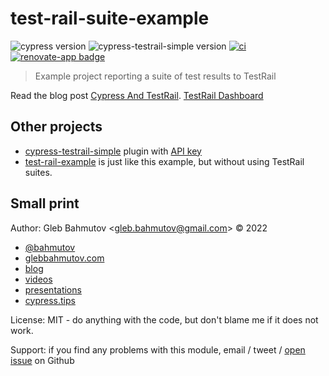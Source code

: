 # test-rail-suite-example

![cypress version](https://img.shields.io/badge/cypress-9.5.1-brightgreen) ![cypress-testrail-simple version](https://img.shields.io/badge/cypress--testrail--simple-1.6.0-brightgreen) [![ci](https://github.com/bahmutov/test-rail-suite-example/actions/workflows/ci.yml/badge.svg?branch=main)](https://github.com/bahmutov/test-rail-suite-example/actions/workflows/ci.yml) [![renovate-app badge][renovate-badge]][renovate-app]

> Example project reporting a suite of test results to TestRail

Read the blog post [Cypress And TestRail](https://glebbahmutov.com/blog/cypress-and-testrail/). [TestRail Dashboard](https://bahmutov.testrail.io/index.php?/projects/overview/3)

## Other projects

- [cypress-testrail-simple](https://github.com/bahmutov/cypress-testrail-simple) plugin with [API key](https://www.gurock.com/testrail/docs/api/getting-started/accessing#username_and_api_key)
- [test-rail-example](https://github.com/bahmutov/test-rail-example) is just like this example, but without using TestRail suites.

## Small print

Author: Gleb Bahmutov &lt;gleb.bahmutov@gmail.com&gt; &copy; 2022

- [@bahmutov](https://twitter.com/bahmutov)
- [glebbahmutov.com](https://glebbahmutov.com)
- [blog](https://glebbahmutov.com/blog)
- [videos](https://www.youtube.com/glebbahmutov)
- [presentations](https://slides.com/bahmutov)
- [cypress.tips](https://cypress.tips)

License: MIT - do anything with the code, but don't blame me if it does not work.

Support: if you find any problems with this module, email / tweet /
[open issue](https://github.com/bahmutov/test-rail-suite-example/issues) on Github

[renovate-badge]: https://img.shields.io/badge/renovate-app-blue.svg
[renovate-app]: https://renovateapp.com/
